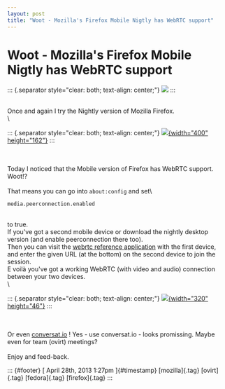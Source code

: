 ```yaml
---
layout: post
title: "Woot - Mozilla's Firefox Mobile Nigtly has WebRTC support"
---
```



Woot - Mozilla\'s Firefox Mobile Nigtly has WebRTC support
==========================================================

::: {.separator style="clear: both; text-align: center;"}
[![](http://www.webrtc.org/_/rsrc/1318870658554/config/customLogo.gif?revision=8)](http://www.webrtc.org/_/rsrc/1318870658554/config/customLogo.gif?revision=8)
:::

\
Once and again I try the Nightly version of Mozilla Firefox.\
\

::: {.separator style="clear: both; text-align: center;"}
[![](http://nightly.mozilla.org/img/nightly-header-bg.png){width="400"
height="162"}](http://nightly.mozilla.org/img/nightly-header-bg.png)
:::

\
\
Today I noticed that the Mobile version of Firefox has WebRTC support.
Woot!?\
\
That means you can go into `about:config` and set\

    media.peerconnection.enabled

\
to true.\
If you've got a second mobile device or download the nightly desktop
version (and enable peerconnection there too).\
Then you can visit the [webrtc reference
application](http://apprtc.appspot.com/) with the first device, and
enter the given URL (at the bottom) on the second device to join the
session.\
E voilà you've got a working WebRTC (with video and audio) connection
between your two devices.\
\

::: {.separator style="clear: both; text-align: center;"}
[![](http://conversat.io/conversatio.png){width="320"
height="46"}](http://conversat.io/conversatio.png)
:::

\
\
Or even [conversat.io](http://conversat.io/) ! Yes - use conversat.io -
looks promissing. Maybe even for team (ovirt) meetings?\
\
Enjoy and feed-back.

::: {#footer}
[ April 28th, 2013 1:27pm ]{#timestamp} [mozilla]{.tag} [ovirt]{.tag}
[fedora]{.tag} [firefox]{.tag}
:::
